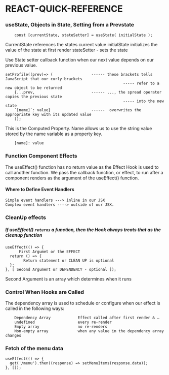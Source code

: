 # REACT-QUICK-REFERENCE

### useState, Objects in State, Setting from a Prevstate

        const [currentState, stateSetter] = useState( initialState );

CurrentState references the states current value 
initialState initializes the value of the state at first render
stateSetter - sets the state

Use State setter callback function when our next value depends on our previous value.


    setProfile((prev)=> (                 ------ these brackets tells JavaScript that our curly brackets 
                                                        ----- refer to a new object to be returned
        {...prev,                         ------ ..., the spread operator copies the previous state  
                                                        ----- into the new state
        `[name]`: value}                  ------  overwrites the appropriate key with its updated value
        ));

This is the Computed Property. Name allows us to use the string value stored by the name variable as a property key.

        [name]: value    


### Function Component Effects
The useEffect() function has no return value as the Effect Hook is used to call another function. We pass the callback function, or effect, to run after a component renders as the argument of the useEffect() function. 

#### Where to Define Event Handlers 

    Simple event handlers ---> inline in our JSX
    Complex event handlers ----> outside of our JSX.


### CleanUp effects

##### If useEffect() `returns` a function, then the Hook always treats that as the cleanup function

    useEffect(() => {
          First Argumet or the EFFECT
      return () => {
            Return statement or CLEAN UP is optional
      };
    }, [ Second Argument or DEPENDENCY - optional ]); 

Second Argument is an array which determines when it runs

    
### Control When Hooks are Called
The dependency array is used to schedule or configure when our effect is called in the following ways:

        Dependency Array	        Effect called after first render & …
        undefined	                every re-render
        Empty array	                no re-renders
        Non-empty array	            when any value in the dependency array changes

### Fetch of the menu data

    useEffect(() => {
      get('/menu').then((response) => setMenuItems(response.data));
    }, []);
